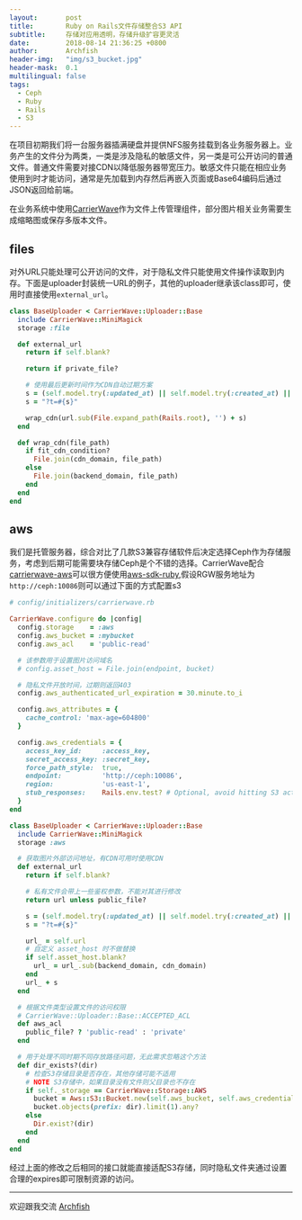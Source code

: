 ```yaml
---
layout:       post
title:        Ruby on Rails文件存储整合S3 API
subtitle:     存储对应用透明，存储升级扩容更灵活
date:         2018-08-14 21:36:25 +0800
author:       Archfish
header-img:   "img/s3_bucket.jpg"
header-mask:  0.1
multilingual: false
tags:
  - Ceph
  - Ruby
  - Rails
  - S3
---
```


在项目初期我们将一台服务器插满硬盘并提供NFS服务挂载到各业务服务器上。业务产生的文件分为两类，一类是涉及隐私的敏感文件，另一类是可公开访问的普通文件。普通文件需要对接CDN以降低服务器带宽压力。敏感文件只能在相应业务使用到时才能访问，通常是先加载到内存然后再嵌入页面或Base64编码后通过JSON返回给前端。

在业务系统中使用[CarrierWave][1]作为文件上传管理组件，部分图片相关业务需要生成缩略图或保存多版本文件。

## files

对外URL只能处理可公开访问的文件，对于隐私文件只能使用文件操作读取到内存。下面是uploader封装统一URL的例子，其他的uploader继承该class即可，使用时直接使用`external_url`。

```ruby
class BaseUploader < CarrierWave::Uploader::Base
  include CarrierWave::MiniMagick
  storage :file

  def external_url
    return if self.blank?

    return if private_file?

    # 使用最后更新时间作为CDN自动过期方案
    s = (self.model.try(:updated_at) || self.model.try(:created_at) || Time.current).tv_sec
    s = "?t=#{s}"

    wrap_cdn(url.sub(File.expand_path(Rails.root), '') + s)
  end

  def wrap_cdn(file_path)
    if fit_cdn_condition?
      File.join(cdn_domain, file_path)
    else
      File.join(backend_domain, file_path)
    end
  end
end
```

## aws

我们是托管服务器，综合对比了几款S3兼容存储软件后决定选择Ceph作为存储服务，考虑到后期可能需要块存储Ceph是个不错的选择。CarrierWave配合[carrierwave-aws][2]可以很方便使用[aws-sdk-ruby][3],假设RGW服务地址为`http://ceph:10086`则可以通过下面的方式配置s3

```ruby
# config/initializers/carrierwave.rb

CarrierWave.configure do |config|
  config.storage    = :aws
  config.aws_bucket = :mybucket
  config.aws_acl    = 'public-read'

  # 该参数用于设置图片访问域名
  # config.asset_host = File.join(endpoint, bucket)

  # 隐私文件开放时间，过期则返回403
  config.aws_authenticated_url_expiration = 30.minute.to_i

  config.aws_attributes = {
    cache_control: 'max-age=604800'
  }

  config.aws_credentials = {
    access_key_id:     :access_key,
    secret_access_key: :secret_key,
    force_path_style:  true,
    endpoint:          'http://ceph:10086',
    region:            'us-east-1',
    stub_responses:    Rails.env.test? # Optional, avoid hitting S3 actual during tests
  }
end
```

```ruby
class BaseUploader < CarrierWave::Uploader::Base
  include CarrierWave::MiniMagick
  storage :aws

  # 获取图片外部访问地址，有CDN可用时使用CDN
  def external_url
    return if self.blank?

    # 私有文件会带上一些鉴权参数，不能对其进行修改
    return url unless public_file?

    s = (self.model.try(:updated_at) || self.model.try(:created_at) || Time.current).tv_sec
    s = "?t=#{s}"

    url_ = self.url
    # 自定义 asset_host 时不做替换
    if self.asset_host.blank?
      url_ = url_.sub(backend_domain, cdn_domain)
    end
    url_ + s
  end

  # 根据文件类型设置文件的访问权限
  # CarrierWave::Uploader::Base::ACCEPTED_ACL
  def aws_acl
    public_file? ? 'public-read' : 'private'
  end

  # 用于处理不同时期不同存放路径问题，无此需求忽略这个方法
  def dir_exists?(dir)
    # 检查S3存储目录是否存在，其他存储可能不适用
    # NOTE S3存储中，如果目录没有文件则父目录也不存在
    if self._storage == CarrierWave::Storage::AWS
      bucket = Aws::S3::Bucket.new(self.aws_bucket, self.aws_credentials)
      bucket.objects(prefix: dir).limit(1).any?
    else
      Dir.exist?(dir)
    end
  end
end
```

经过上面的修改之后相同的接口就能直接适配S3存储，同时隐私文件夹通过设置合理的expires即可限制资源的访问。

- - -

欢迎跟我交流 [Archfish][0]

[0]: https://github.com/archfish/archfish "archfish blog"
[1]: https://github.com/carrierwaveuploader/carrierwave "CarrierWave"
[2]: https://github.com/sorentwo/carrierwave-aws "carrierwave-aws"
[3]: https://github.com/aws/aws-sdk-ruby "aws-sdk-ruby"
